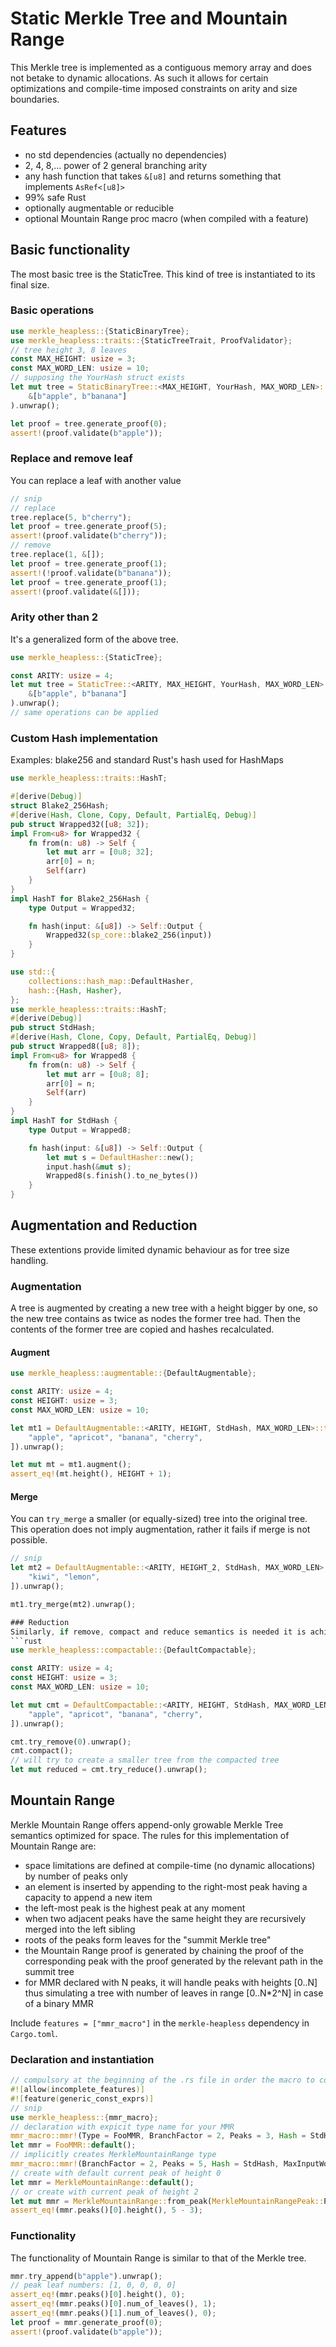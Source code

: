 # Static Merkle Tree and Mountain Range
This Merkle tree is implemented as a contiguous memory array and does not betake to dynamic allocations.
As such it allows for certain optimizations and compile-time imposed constraints on arity and size boundaries.

## Features
- no std dependencies (actually no dependencies)
- 2, 4, 8,... power of 2 general branching arity
- any hash function that takes ```&[u8]``` and returns something that implements ```AsRef<[u8]>```
- 99% safe Rust 
- optionally augmentable or reducible 
- optional Mountain Range proc macro (when compiled with a feature)

## Basic functionality
The most basic tree is the StaticTree.
This kind of tree is instantiated to its final size.

### Basic operations
```rust
use merkle_heapless::{StaticBinaryTree};
use merkle_heapless::traits::{StaticTreeTrait, ProofValidator};
// tree height 3, 8 leaves
const MAX_HEIGHT: usize = 3;
const MAX_WORD_LEN: usize = 10;
// supposing the YourHash struct exists
let mut tree = StaticBinaryTree::<MAX_HEIGHT, YourHash, MAX_WORD_LEN>::try_from::<&[u8]>(
    &[b"apple", b"banana"]
).unwrap();

let proof = tree.generate_proof(0);
assert!(proof.validate(b"apple"));
```
### Replace and remove leaf
You can replace a leaf with another value
```rust
// snip
// replace
tree.replace(5, b"cherry");
let proof = tree.generate_proof(5);
assert!(proof.validate(b"cherry"));
// remove
tree.replace(1, &[]);
let proof = tree.generate_proof(1);
assert!(!proof.validate(b"banana"));
let proof = tree.generate_proof(1);
assert!(proof.validate(&[]));
```
### Arity other than 2
It's a generalized form of the above tree.
```rust
use merkle_heapless::{StaticTree};

const ARITY: usize = 4;
let mut tree = StaticTree::<ARITY, MAX_HEIGHT, YourHash, MAX_WORD_LEN>::try_from::<&[u8]>(
    &[b"apple", b"banana"]
).unwrap();
// same operations can be applied
```

### Custom Hash implementation
Examples: blake256 and standard Rust's hash used for HashMaps

```rust
use merkle_heapless::traits::HashT;

#[derive(Debug)]
struct Blake2_256Hash;
#[derive(Hash, Clone, Copy, Default, PartialEq, Debug)]
pub struct Wrapped32([u8; 32]);
impl From<u8> for Wrapped32 {
    fn from(n: u8) -> Self {
        let mut arr = [0u8; 32];
        arr[0] = n;
        Self(arr)
    }
}
impl HashT for Blake2_256Hash {
    type Output = Wrapped32;

    fn hash(input: &[u8]) -> Self::Output {
        Wrapped32(sp_core::blake2_256(input))
    }
}
```

```rust
use std::{
    collections::hash_map::DefaultHasher,
    hash::{Hash, Hasher},
};
use merkle_heapless::traits::HashT;
#[derive(Debug)]
pub struct StdHash;
#[derive(Hash, Clone, Copy, Default, PartialEq, Debug)]
pub struct Wrapped8([u8; 8]);
impl From<u8> for Wrapped8 {
    fn from(n: u8) -> Self {
        let mut arr = [0u8; 8];
        arr[0] = n;
        Self(arr)
    }
}
impl HashT for StdHash {
    type Output = Wrapped8;

    fn hash(input: &[u8]) -> Self::Output {
        let mut s = DefaultHasher::new();
        input.hash(&mut s);
        Wrapped8(s.finish().to_ne_bytes())
    }
}
```

## Augmentation and Reduction
These extentions provide limited dynamic behaviour as for tree size handling.

### Augmentation
A tree is augmented by creating a new tree with a height bigger by one, so the new tree contains as twice as nodes the former tree had.
Then the contents of the former tree are copied and hashes recalculated.
#### Augment
```rust
use merkle_heapless::augmentable::{DefaultAugmentable};

const ARITY: usize = 4;
const HEIGHT: usize = 3;
const MAX_WORD_LEN: usize = 10;

let mt1 = DefaultAugmentable::<ARITY, HEIGHT, StdHash, MAX_WORD_LEN>::try_from::<&[u8]>(&[
    "apple", "apricot", "banana", "cherry",
]).unwrap();

let mut mt = mt1.augment();
assert_eq!(mt.height(), HEIGHT + 1);
```
#### Merge
You can ```try_merge``` a smaller (or equally-sized) tree into the original tree. 
This operation does not imply augmentation, rather it fails if merge is not possible.
```rust
// snip
let mt2 = DefaultAugmentable::<ARITY, HEIGHT_2, StdHash, MAX_WORD_LEN>::try_from::<&[u8]>(&[
    "kiwi", "lemon",
]).unwrap();

mt1.try_merge(mt2).unwrap();

### Reduction
Similarly, if remove, compact and reduce semantics is needed it is achievable through a Compactable tree variation:
```rust
use merkle_heapless::compactable::{DefaultCompactable};

const ARITY: usize = 4;
const HEIGHT: usize = 3;
const MAX_WORD_LEN: usize = 10;

let mut cmt = DefaultCompactable::<ARITY, HEIGHT, StdHash, MAX_WORD_LEN>::try_from::<&[u8]>(&[
    "apple", "apricot", "banana", "cherry",
]).unwrap();

cmt.try_remove(0).unwrap();
cmt.compact();
// will try to create a smaller tree from the compacted tree
let mut reduced = cmt.try_reduce().unwrap();
```

## Mountain Range
Merkle Mountain Range offers append-only growable Merkle Tree semantics optimized for space.
The rules for this implementation of Mountain Range are:
- space limitations are defined at compile-time (no dynamic allocations) by number of peaks only
- an element is inserted by appending to the right-most peak having a capacity to append a new item
- the left-most peak is the highest peak at any moment
- when two adjacent peaks have the same height they are recursively merged into the left sibling 
- roots of the peaks form leaves for the "summit Merkle tree"
- the Mountain Range proof is generated by chaining the proof of the corresponding peak with the proof generated by the relevant path in the summit tree 
- for MMR declared with N peaks, it will handle peaks with heights [0..N] thus simulating a tree with number of leaves in range [0..N*2^N] in case of a binary MMR 

Include ```features = ["mmr_macro"]``` in the ```merkle-heapless``` dependency in ```Cargo.toml```.

### Declaration and instantiation
```rust
// compulsory at the beginning of the .rs file in order the macro to compile
#![allow(incomplete_features)]
#![feature(generic_const_exprs)]
// snip
use merkle_heapless::{mmr_macro};
// declaration with expicit type name for your MMR
mmr_macro::mmr!(Type = FooMMR, BranchFactor = 2, Peaks = 3, Hash = StdHash, MaxInputWordLength = 10);
let mmr = FooMMR::default();
// implicitly creates MerkleMountainRange type
mmr_macro::mmr!(BranchFactor = 2, Peaks = 5, Hash = StdHash, MaxInputWordLength = 10);
// create with default current peak of height 0
let mmr = MerkleMountainRange::default();
// or create with current peak of height 2
let mut mmr = MerkleMountainRange::from_peak(MerkleMountainRangePeak::Peak3(Default::default()));
assert_eq!(mmr.peaks()[0].height(), 5 - 3);
```
### Functionality
The functionality of Mountain Range is similar to that of the Merkle tree.   
```rust
mmr.try_append(b"apple").unwrap();
// peak leaf numbers: [1, 0, 0, 0, 0]
assert_eq!(mmr.peaks()[0].height(), 0);
assert_eq!(mmr.peaks()[0].num_of_leaves(), 1);
assert_eq!(mmr.peaks()[1].num_of_leaves(), 0);
let proof = mmr.generate_proof(0);
assert!(proof.validate(b"apple"));
```
